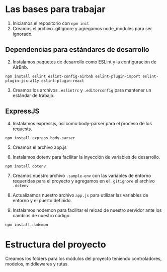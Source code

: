 # Las bases para trabajar

1. Iniciamos el repositorio con `npm init`
2. Creamos el archivo .gitignore y agregamos node_modules para ser ignorado.

## Dependencias para estándares de desarrollo

2. Instalamos paquetes de desarrollo como ESLint y la configuración de
AirBnb.

```
npm install eslint eslint-config-airbnb eslint-plugin-import eslint-plugin-jsx-a11y eslint-plugin-react
```

3. Creamos los archivos `.eslintrc` y `.editorconfig` para mantener un estándar de trabajo.

## ExpressJS

4. Instalamos expressjs, así como body-parser para el proceso de los requests.

```
npm install express body-parser
```

5. Creamos el archivo app.js

6. Instalamos dotenv para facilitar la inyección de variables de desarrollo.

```
npm install dotenv
```

7. Creamos nuestro archivo `.sample-env` con las variables de entorno requeridas para el proyecto y agregamos en el `.gitignore` el archivo `.dotenv`

8. Actualizamos nuestro archivo `app.js` para utilizar las variables de entorno y el puerto definido.

9. Instalamos nodemon para facilitar el reload de nuestro servidor ante los cambios de nuestro código.

```
npm install nodemon
```

# Estructura del proyecto

Creamos los folders para los módulos del proyecto teniendo controladores, modelos, middlewares y rutas.
